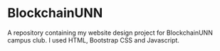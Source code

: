 # BlockchainUNN

A repository containing my website design project for BlockchainUNN campus club.
I used HTML, Bootstrap CSS and Javascript.
